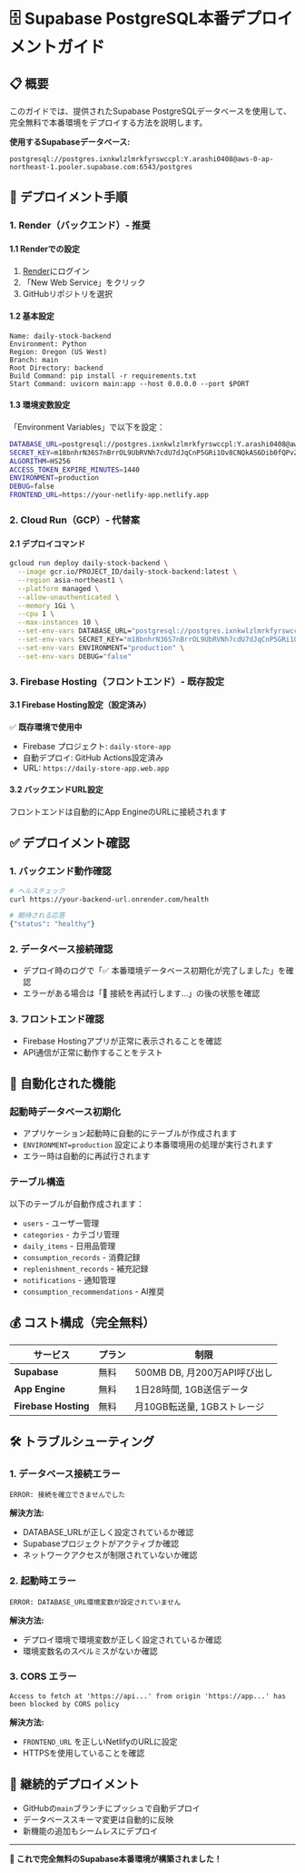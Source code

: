# 🗄️ Supabase PostgreSQL本番デプロイメントガイド

## 📋 概要

このガイドでは、提供されたSupabase PostgreSQLデータベースを使用して、完全無料で本番環境をデプロイする方法を説明します。

**使用するSupabaseデータベース:**
```
postgresql://postgres.ixnkwlzlmrkfyrswccpl:Y.arashi0408@aws-0-ap-northeast-1.pooler.supabase.com:6543/postgres
```

## 🚀 デプロイメント手順

### **1. Render（バックエンド）- 推奨**

#### 1.1 Renderでの設定
1. [Render](https://render.com)にログイン
2. 「New Web Service」をクリック
3. GitHubリポジトリを選択

#### 1.2 基本設定
```
Name: daily-stock-backend
Environment: Python
Region: Oregon (US West)
Branch: main
Root Directory: backend
Build Command: pip install -r requirements.txt
Start Command: uvicorn main:app --host 0.0.0.0 --port $PORT
```

#### 1.3 環境変数設定
「Environment Variables」で以下を設定：

```bash
DATABASE_URL=postgresql://postgres.ixnkwlzlmrkfyrswccpl:Y.arashi0408@aws-0-ap-northeast-1.pooler.supabase.com:6543/postgres
SECRET_KEY=m18bnhrN36S7nBrrOL9UbRVNh7cdU7dJqCnP5GRi1Ov8CNQkAS6Dib0fQPvZPYi6YJvJmWO4WpHRJV2_dtLKBw
ALGORITHM=HS256
ACCESS_TOKEN_EXPIRE_MINUTES=1440
ENVIRONMENT=production
DEBUG=false
FRONTEND_URL=https://your-netlify-app.netlify.app
```

### **2. Cloud Run（GCP）- 代替案**

#### 2.1 デプロイコマンド
```bash
gcloud run deploy daily-stock-backend \
  --image gcr.io/PROJECT_ID/daily-stock-backend:latest \
  --region asia-northeast1 \
  --platform managed \
  --allow-unauthenticated \
  --memory 1Gi \
  --cpu 1 \
  --max-instances 10 \
  --set-env-vars DATABASE_URL="postgresql://postgres.ixnkwlzlmrkfyrswccpl:Y.arashi0408@aws-0-ap-northeast-1.pooler.supabase.com:6543/postgres" \
  --set-env-vars SECRET_KEY="m18bnhrN36S7nBrrOL9UbRVNh7cdU7dJqCnP5GRi1Ov8CNQkAS6Dib0fQPvZPYi6YJvJmWO4WpHRJV2_dtLKBw" \
  --set-env-vars ENVIRONMENT="production" \
  --set-env-vars DEBUG="false"
```

### **3. Firebase Hosting（フロントエンド）- 既存設定**

#### 3.1 Firebase Hosting設定（設定済み）
✅ **既存環境で使用中**
- Firebase プロジェクト: `daily-store-app`
- 自動デプロイ: GitHub Actions設定済み
- URL: `https://daily-store-app.web.app`

#### 3.2 バックエンドURL設定
フロントエンドは自動的にApp EngineのURLに接続されます

## ✅ デプロイメント確認

### **1. バックエンド動作確認**
```bash
# ヘルスチェック
curl https://your-backend-url.onrender.com/health

# 期待される応答
{"status": "healthy"}
```

### **2. データベース接続確認**
- デプロイ時のログで「✅ 本番環境データベース初期化が完了しました」を確認
- エラーがある場合は「🔄 接続を再試行します...」の後の状態を確認

### **3. フロントエンド確認**
- Firebase Hostingアプリが正常に表示されることを確認
- API通信が正常に動作することをテスト

## 🔧 自動化された機能

### **起動時データベース初期化**
- アプリケーション起動時に自動的にテーブルが作成されます
- `ENVIRONMENT=production` 設定により本番環境用の処理が実行されます
- エラー時は自動的に再試行されます

### **テーブル構造**
以下のテーブルが自動作成されます：
- `users` - ユーザー管理
- `categories` - カテゴリ管理
- `daily_items` - 日用品管理
- `consumption_records` - 消費記録
- `replenishment_records` - 補充記録
- `notifications` - 通知管理
- `consumption_recommendations` - AI推奨

## 💰 コスト構成（完全無料）

| サービス | プラン | 制限 |
|---------|-------|-----|
| **Supabase** | 無料 | 500MB DB, 月200万API呼び出し |
| **App Engine** | 無料 | 1日28時間, 1GB送信データ |
| **Firebase Hosting** | 無料 | 月10GB転送量, 1GBストレージ |

## 🛠️ トラブルシューティング

### **1. データベース接続エラー**
```
ERROR: 接続を確立できませんでした
```
**解決方法:**
- DATABASE_URLが正しく設定されているか確認
- Supabaseプロジェクトがアクティブか確認
- ネットワークアクセスが制限されていないか確認

### **2. 起動時エラー**
```
ERROR: DATABASE_URL環境変数が設定されていません
```
**解決方法:**
- デプロイ環境で環境変数が正しく設定されているか確認
- 環境変数名のスペルミスがないか確認

### **3. CORS エラー**
```
Access to fetch at 'https://api...' from origin 'https://app...' has been blocked by CORS policy
```
**解決方法:**
- `FRONTEND_URL` を正しいNetlifyのURLに設定
- HTTPSを使用していることを確認

## 🔄 継続的デプロイメント

- GitHubの`main`ブランチにプッシュで自動デプロイ
- データベーススキーマ変更は自動的に反映
- 新機能の追加もシームレスにデプロイ

---

**🎉 これで完全無料のSupabase本番環境が構築されました！** 